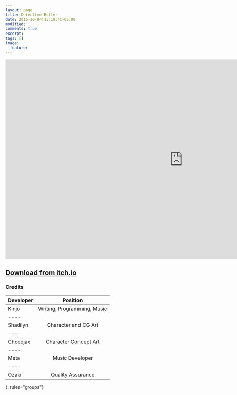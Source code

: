 ```yaml
---
layout: page
title: Detective Butler
date: 2015-10-04T13:18:41-05:00
modified:
comments: true
excerpt:
tags: []
image:
  feature:
---
```


<iframe width="1120" height="630" src="https://www.youtube.com/embed/5bl0-VWTTGU" frameborder="0" allowfullscreen></iframe>

## [Download from itch.io](http://kinjo-goldbar.itch.io/detective-butler)

### Credits

| Developer | Position |
|:--------|:-------:|
| Kinjo   | Writing, Programming, Music   |
|----
| Shadilyn | Character and CG Art   |
|----
| Chocojax | Character Concept Art   |
|----
| Meta | Music Developer   |
|----
| Ozaki   | Quality Assurance   |
{: rules="groups"}
